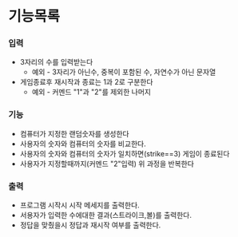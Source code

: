 # 기능목록

### 입력

* 3자리의 수를 입력받는다
  * 예외 - 3자리가 아닌수, 중복이 포함된 수, 자연수가 아닌 문자열
* 게임종료후 재시작과 종료는 1과 2로 구분한다
  * 예외 - 커멘드 "1"과 "2"를 제외한 나머지

### 기능

* 컴퓨터가 지정한 랜덤숫자를 생성한다
* 사용자의 숫자와 컴퓨터의 숫자를 비교한다.
* 사용자의 숫자와 컴퓨터의 숫자가 일치하면(strike==3) 게임이 종료된다
* 사용자가 지정할때까지(커멘드 "2"입력) 위 과정을 반복한다

### 출력
* 프로그램 시작시 시작 메세지를 출력한다.
* 서용자가 입력한 수에대한 결과(스트라이크,볼)를 출력한다.
* 정답을 맞췄을시 정답과 재시작 여부를 출력한다.
